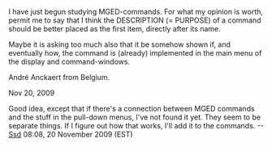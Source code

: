 I have just begun studying MGED-commands. For what my opinion is worth,
permit me to say that I think the DESCRIPTION (= PURPOSE) of a command
should be better placed as the first item, directly after its name.

Maybe it is asking too much also that it be somehow shown if, and
eventually how, the command is (already) implemented in the main menu of
the display and command-windows.

André Anckaert from Belgium.

Nov 20, 2009


Good idea, except that if there's a connection between MGED commands and
the stuff in the pull-down menus, I've not found it yet. They seem to be
separate things. If I figure out how that works, I'll add it to the
commands. --[Ssd](/wiki/user/Ssd.md) 08:08, 20 November 2009 (EST)
